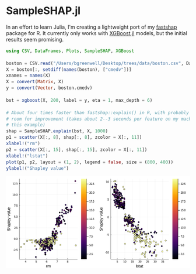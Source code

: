 # SampleSHAP.jl

In an effort to learn Julia, I'm creating a lightweight port of my [fastshap](https://github.com/bgreenwell/fastshap) package for R. It currently only works with [XGBoost.jl](https://github.com/dmlc/XGBoost.jl) models, but the initial results seem promising.

```julia
using CSV, DataFrames, Plots, SampleSHAP, XGBoost

boston = CSV.read("/Users/bgreenwell/Desktop/trees/data/boston.csv", DataFrame)
X = boston[:, setdiff(names(boston), ["cmedv"])]
xnames = names(X)
X = convert(Matrix, X)
y = convert(Vector, boston.cmedv)

bst = xgboost(X, 200, label = y, eta = 1, max_depth = 6)

# About four times faster than fastshap::explain() in R, with probably lots of
# room for improvement (takes about 2--3 seconds per feature on my machine for
# this example)
shap = SampleSHAP.explain(bst, X, 1000)
p1 = scatter(X[:, 8], shap[:, 8], zcolor = X[:, 11])
xlabel!("rm")
p2 = scatter(X[:, 15], shap[:, 15], zcolor = X[:, 11])
xlabel!("lstat")
plot(p1, p2, layout = (1, 2), legend = false, size = (800, 400))
ylabel!("Shapley value")
```
![](plot.png)
